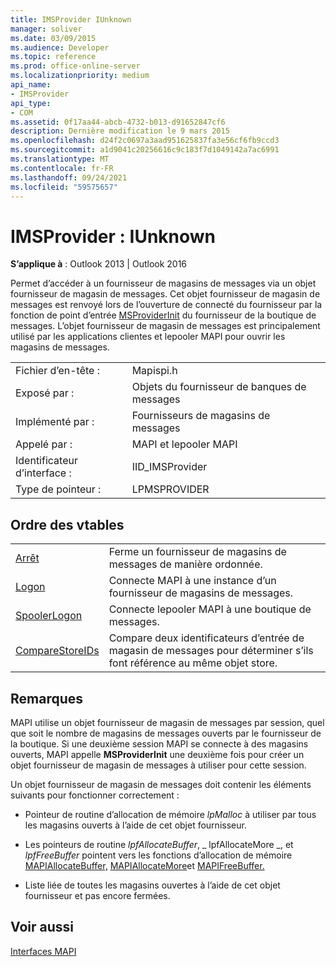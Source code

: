 ```yaml
---
title: IMSProvider IUnknown
manager: soliver
ms.date: 03/09/2015
ms.audience: Developer
ms.topic: reference
ms.prod: office-online-server
ms.localizationpriority: medium
api_name:
- IMSProvider
api_type:
- COM
ms.assetid: 0f17aa44-abcb-4732-b013-d91652847cf6
description: Dernière modification le 9 mars 2015
ms.openlocfilehash: d24f2c0697a3aad951625837fa3e56cf6fb9ccd3
ms.sourcegitcommit: a1d9041c20256616c9c183f7d1049142a7ac6991
ms.translationtype: MT
ms.contentlocale: fr-FR
ms.lasthandoff: 09/24/2021
ms.locfileid: "59575657"
---
```

# <a name="imsprovider--iunknown"></a>IMSProvider : IUnknown

  
  
**S’applique à** : Outlook 2013 | Outlook 2016 
  
Permet d’accéder à un fournisseur de magasins de messages via un objet fournisseur de magasin de messages. Cet objet fournisseur de magasin de messages est renvoyé lors de l’ouverture de connecté du fournisseur par la fonction de point d’entrée [MSProviderInit](msproviderinit.md) du fournisseur de la boutique de messages. L’objet fournisseur de magasin de messages est principalement utilisé par les applications clientes et lepooler MAPI pour ouvrir les magasins de messages. 
  
|||
|:-----|:-----|
|Fichier d’en-tête :  <br/> |Mapispi.h  <br/> |
|Exposé par :  <br/> |Objets du fournisseur de banques de messages  <br/> |
|Implémenté par :  <br/> |Fournisseurs de magasins de messages  <br/> |
|Appelé par :  <br/> |MAPI et lepooler MAPI  <br/> |
|Identificateur d’interface :  <br/> |IID_IMSProvider  <br/> |
|Type de pointeur :  <br/> |LPMSPROVIDER  <br/> |
   
## <a name="vtable-order"></a>Ordre des vtables

|||
|:-----|:-----|
|[Arrêt](imsprovider-shutdown.md) <br/> |Ferme un fournisseur de magasins de messages de manière ordonnée.  <br/> |
|[Logon](imsprovider-logon.md) <br/> |Connecte MAPI à une instance d’un fournisseur de magasins de messages.  <br/> |
|[SpoolerLogon](imsprovider-spoolerlogon.md) <br/> |Connecte lepooler MAPI à une boutique de messages.  <br/> |
|[CompareStoreIDs](imsprovider-comparestoreids.md) <br/> |Compare deux identificateurs d’entrée de magasin de messages pour déterminer s’ils font référence au même objet store.  <br/> |
   
## <a name="remarks"></a>Remarques

MAPI utilise un objet fournisseur de magasin de messages par session, quel que soit le nombre de magasins de messages ouverts par le fournisseur de la boutique. Si une deuxième session MAPI se connecte à des magasins ouverts, MAPI appelle **MSProviderInit** une deuxième fois pour créer un objet fournisseur de magasin de messages à utiliser pour cette session. 
  
Un objet fournisseur de magasin de messages doit contenir les éléments suivants pour fonctionner correctement :
  
- Pointeur de routine d’allocation de mémoire  _lpMalloc_ à utiliser par tous les magasins ouverts à l’aide de cet objet fournisseur. 
    
- Les pointeurs de routine _lpfAllocateBuffer_, _ lpfAllocateMore _, et _lpfFreeBuffer_ pointent vers les fonctions d’allocation de mémoire [MAPIAllocateBuffer,](mapiallocatebuffer.md) [MAPIAllocateMore](mapiallocatemore.md)et [MAPIFreeBuffer.](mapifreebuffer.md) 
    
- Liste liée de toutes les magasins ouvertes à l’aide de cet objet fournisseur et pas encore fermées.
    
## <a name="see-also"></a>Voir aussi



[Interfaces MAPI](mapi-interfaces.md)

